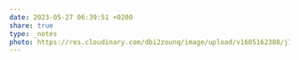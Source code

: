 ```yaml
---
date: 2023-05-27 06:39:51 +0200
share: true
type: _notes
photo: https://res.cloudinary.com/dbi2zounq/image/upload/v1685162388/j7jrasiuuounwagnrgoo.jpg
---
```


